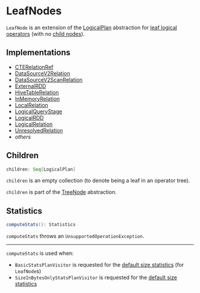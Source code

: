 # LeafNodes

`LeafNode` is an extension of the [LogicalPlan](LogicalPlan.md) abstraction for [leaf logical operators](#implementations) (with no [child nodes](#children)).

## Implementations

* [CTERelationRef](CTERelationRef.md)
* [DataSourceV2Relation](DataSourceV2Relation.md)
* [DataSourceV2ScanRelation](DataSourceV2ScanRelation.md)
* [ExternalRDD](ExternalRDD.md)
* [HiveTableRelation](../hive/HiveTableRelation.md)
* [InMemoryRelation](InMemoryRelation.md)
* [LocalRelation](LocalRelation.md)
* [LogicalQueryStage](../logical-operators/LogicalQueryStage.md)
* [LogicalRDD](LogicalRDD.md)
* [LogicalRelation](LogicalRelation.md)
* [UnresolvedRelation](UnresolvedRelation.md)
* _others_

## <span id="children"> Children

```scala
children: Seq[LogicalPlan]
```

`children` is an empty collection (to denote being a leaf in an operator tree).

`children` is part of the [TreeNode](../catalyst/TreeNode.md#children) abstraction.

## <span id="computeStats"> Statistics

```scala
computeStats(): Statistics
```

`computeStats` throws an `UnsupportedOperationException`.

---

`computeStats` is used when:

* `BasicStatsPlanVisitor` is requested for the [default size statistics](../cost-based-optimization/BasicStatsPlanVisitor.md#default) (for `LeafNode`s)
* `SizeInBytesOnlyStatsPlanVisitor` is requested for the [default size statistics](../cost-based-optimization/SizeInBytesOnlyStatsPlanVisitor.md#default)
